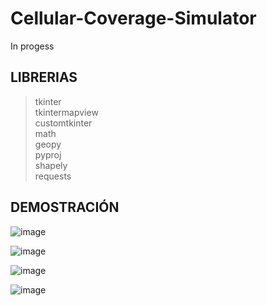 # Cellular-Coverage-Simulator
In progess

## LIBRERIAS
> tkinter <br/>
> tkintermapview <br/>
> customtkinter <br/>
> math <br/>
> geopy <br/>
> pyproj <br/>
> shapely <br/>
> requests

## DEMOSTRACIÓN

![image](https://github.com/user-attachments/assets/51880250-810c-467e-9a76-bfe5a670f0b1)

![image](https://github.com/user-attachments/assets/5773b3d5-8129-484a-b3be-1d2bbf52165e)

![image](https://github.com/user-attachments/assets/e76aad59-0bcd-453d-adcb-76b964a97e1c)

![image](https://github.com/user-attachments/assets/6b722a73-f168-42fd-a18e-c718bf03a9dc)
